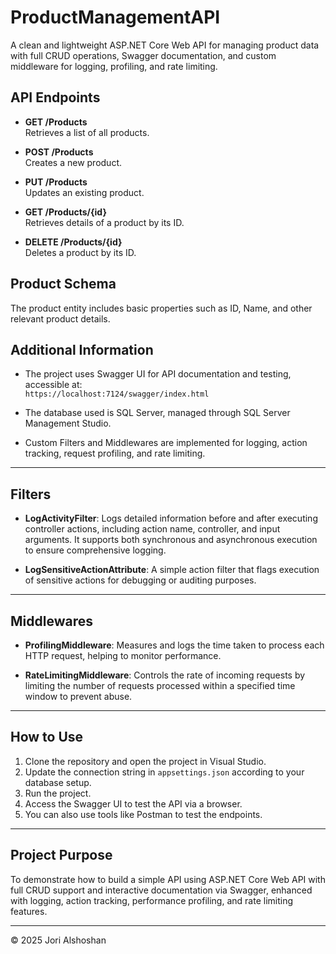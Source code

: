 # ProductManagementAPI
A clean and lightweight ASP.NET Core Web API for managing product data with full CRUD operations, Swagger documentation, and custom middleware for logging, profiling, and rate limiting.

## API Endpoints

- **GET /Products**  
  Retrieves a list of all products.

- **POST /Products**  
  Creates a new product.

- **PUT /Products**  
  Updates an existing product.

- **GET /Products/{id}**  
  Retrieves details of a product by its ID.

- **DELETE /Products/{id}**  
  Deletes a product by its ID.

## Product Schema

The product entity includes basic properties such as ID, Name, and other relevant product details.

## Additional Information

- The project uses Swagger UI for API documentation and testing, accessible at:  
  `https://localhost:7124/swagger/index.html`

- The database used is SQL Server, managed through SQL Server Management Studio.

- Custom Filters and Middlewares are implemented for logging, action tracking, request profiling, and rate limiting.

---

## Filters

- **LogActivityFilter**: Logs detailed information before and after executing controller actions, including action name, controller, and input arguments. It supports both synchronous and asynchronous execution to ensure comprehensive logging.

- **LogSensitiveActionAttribute**: A simple action filter that flags execution of sensitive actions for debugging or auditing purposes.

---

## Middlewares

- **ProfilingMiddleware**: Measures and logs the time taken to process each HTTP request, helping to monitor performance.

- **RateLimitingMiddleware**: Controls the rate of incoming requests by limiting the number of requests processed within a specified time window to prevent abuse.

---

## How to Use

1. Clone the repository and open the project in Visual Studio.  
2. Update the connection string in `appsettings.json` according to your database setup.  
3. Run the project.  
4. Access the Swagger UI to test the API via a browser.  
5. You can also use tools like Postman to test the endpoints.

---

## Project Purpose

To demonstrate how to build a simple API using ASP.NET Core Web API with full CRUD support and interactive documentation via Swagger, enhanced with logging, action tracking, performance profiling, and rate limiting features.

---

© 2025 Jori Alshoshan
